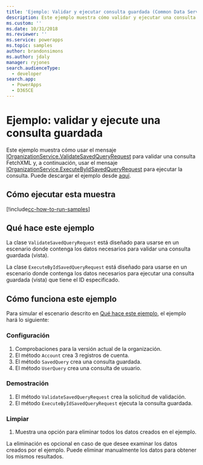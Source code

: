 ```yaml
---
title: 'Ejemplo: Validar y ejecutar consulta guardada (Common Data Service para aplicaciones) | Microsoft Docs'
description: Este ejemplo muestra cómo validar y ejecutar una consulta guardada.
ms.custom: ''
ms.date: 10/31/2018
ms.reviewer: ''
ms.service: powerapps
ms.topic: samples
author: brandonsimons
ms.author: jdaly
manager: ryjones
search.audienceType:
  - developer
search.app:
  - PowerApps
  - D365CE
---
```

# <a name="sample-validate-and-execute-a-saved-query"></a>Ejemplo: validar y ejecute una consulta guardada

<!-- Needs supporting conceptual topic 
https://docs.microsoft.com/en-us/dynamics365/customer-engagement/developer/org-service/sample-validate-execute-saved-query
-->
Este ejemplo muestra cómo usar el mensaje [IOrganizationService.ValidateSavedQueryRequest](https://docs.microsoft.com/en-us/dotnet/api/microsoft.crm.sdk.messages.validatesavedqueryrequest?view=dynamics-general-ce-9) para validar una consulta FetchXML y, a continuación, usar el mensaje [IOrganizationService.ExecuteByIdSavedQueryRequest](https://docs.microsoft.com/en-us/dotnet/api/microsoft.crm.sdk.messages.executebyidsavedqueryrequest?view=dynamics-general-ce-9) para ejecutar la consulta. Puede descargar el ejemplo desde [aquí](https://github.com/Microsoft/PowerApps-Samples/tree/master/cds/orgsvc/C%23/ValidateandExecuteSavedQuery).

## <a name="how-to-run-this-sample"></a>Cómo ejecutar esta muestra

[!include[cc-how-to-run-samples](../../includes/cc-how-to-run-samples.md)]


## <a name="what-this-sample-does"></a>Qué hace este ejemplo

La clase `ValidateSavedQueryRequest` está diseñado para usarse en un escenario donde contenga los datos necesarios para validar una consulta guardada (vista). 

La clase `ExecuteByIdSavedQueryRequest` está diseñado para usarse en un escenario donde contenga los datos necesarios para ejecutar una consulta guardada (vista) que tiene el ID especificado.

## <a name="how-this-sample-works"></a>Cómo funciona este ejemplo

Para simular el escenario descrito en [Qué hace este ejemplo](#what-this-sample-does), el ejemplo hará lo siguiente:

### <a name="setup"></a>Configuración

1. Comprobaciones para la versión actual de la organización.
1. El método `Account` crea 3 registros de cuenta.
1. El método `SavedQuery` crea una consulta guardada.
1. El método `UserQuery` crea una consulta de usuario.


### <a name="demonstrate"></a>Demostración
1. El método `ValidateSavedQueryRequest` crea la solicitud de validación.
1. El método `ExecuteByIdSavedQueryRequest` ejecuta la consulta guardada.

### <a name="clean-up"></a>Limpiar

1. Muestra una opción para eliminar todos los datos creados en el ejemplo.

La eliminación es opcional en caso de que desee examinar los datos creados por el ejemplo. Puede eliminar manualmente los datos para obtener los mismos resultados.
